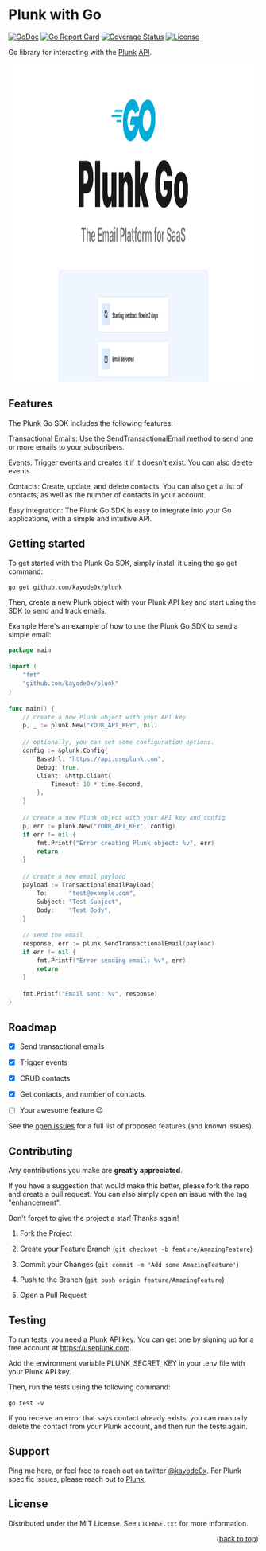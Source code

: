 # Plunk with Go

[![GoDoc](https://godoc.org/github.com/kayode0x/plunk?status.svg)](https://godoc.org/github.com/kayode0x/plunk)
[![Go Report Card](https://goreportcard.com/badge/github.com/kayode0x/plunk)](https://goreportcard.com/report/github.com/kayode0x/plunk)
[![Coverage Status](https://coveralls.io/repos/github/kayode0x/plunk/badge.svg?branch=main)](https://coveralls.io/github/kayode0x/plunk?branch=main)
[![License](https://img.shields.io/badge/license-MIT-blue.svg)](https://raw.githubusercontent.com/kayode0x/plunk/main/LICENSE)

Go library for interacting with the [Plunk](https://useplunk.com) [API](https://docs.useplunk.com).

<!-- Header image -->
<p align="center">
  <a href="https://useplunk.com">
    <img src="github_card_go.png" alt="Logo" width="1280" height="640">
  </a>
</p>

<!-- FEATURES -->
## Features
The Plunk Go SDK includes the following features:

Transactional Emails: Use the SendTransactionalEmail method to send one or more emails to your subscribers.

Events: Trigger events and creates it if it doesn't exist. You can also delete events.

Contacts: Create, update, and delete contacts. You can also get a list of contacts, as well as the number of contacts in your account.

Easy integration: The Plunk Go SDK is easy to integrate into your Go applications, with a simple and intuitive API.

<!-- GETTING STARTED -->
## Getting started

To get started with the Plunk Go SDK, simply install it using the go get command:

``` go get github.com/kayode0x/plunk ```

Then, create a new Plunk object with your Plunk API key and start using the SDK to send and track emails.

Example
Here's an example of how to use the Plunk Go SDK to send a simple email:

```go
package main

import (
	"fmt"
	"github.com/kayode0x/plunk"
)

func main() {
	// create a new Plunk object with your API key
	p, _ := plunk.New("YOUR_API_KEY", nil)

    // optionally, you can set some configuration options.
    config := &plunk.Config{
        BaseUrl: "https://api.useplunk.com",
        Debug: true,
        Client: &http.Client{
            Timeout: 10 * time.Second,
        },
    }

    // create a new Plunk object with your API key and config
    p, err := plunk.New("YOUR_API_KEY", config)
    if err != nil {
        fmt.Printf("Error creating Plunk object: %v", err)
        return
    }

	// create a new email payload
	payload := TransactionalEmailPayload{
		To:      "test@example.com",
		Subject: "Test Subject",
		Body:    "Test Body",
	}

	// send the email
	response, err := plunk.SendTransactionalEmail(payload)
	if err != nil {
		fmt.Printf("Error sending email: %v", err)
		return
	}

	fmt.Printf("Email sent: %v", response)
}

```

<!-- ROADMAP -->
## Roadmap

- [x] Send transactional emails

- [x] Trigger events

- [x] CRUD contacts

- [x] Get contacts, and number of contacts.
        
- [ ] Your awesome feature 😉

See the [open issues](https://github.com/kayode0x/plunk/issues) for a full list of proposed features (and known issues).

<!-- CONTRIBUTING -->
## Contributing

Any contributions you make are **greatly appreciated**.

If you have a suggestion that would make this better, please fork the repo and create a pull request. You can also simply open an issue with the tag "enhancement".

Don't forget to give the project a star! Thanks again!

1. Fork the Project

2. Create your Feature Branch (`git checkout -b feature/AmazingFeature`)

3. Commit your Changes (`git commit -m 'Add some AmazingFeature'`)

4. Push to the Branch (`git push origin feature/AmazingFeature`)

5. Open a Pull Request

<!-- TESTING -->
## Testing
To run tests, you need a Plunk API key. You can get one by signing up for a free account at https://useplunk.com.

Add the environment variable PLUNK_SECRET_KEY in your .env file with your Plunk API key.

Then, run the tests using the following command:

``` go test -v ```

If you receive an error that says contact already exists, you can manually delete the contact from your Plunk account, and then run the tests again.

<!-- SUPPORT -->
## Support

Ping me here, or feel free to reach out on twitter [@kayode0x](https://twitter.com/kayode0x). For Plunk specific issues, please reach out to [Plunk](https://useplunk.com).

<!-- LICENSE -->
## License

Distributed under the MIT License. See `LICENSE.txt` for more information.

<p  align="right">(<a  href="#top">back to top</a>)</p>
